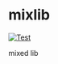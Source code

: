# mixlib

[![Test](https://github.com/woopen/mixlib/actions/workflows/test.yml/badge.svg?branch=main)](https://github.com/woopen/mixlib/actions/workflows/test.yml) 

mixed lib
